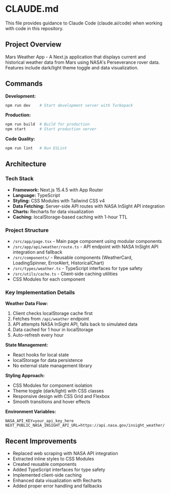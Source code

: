 # CLAUDE.md

This file provides guidance to Claude Code (claude.ai/code) when working with code in this repository.

## Project Overview

Mars Weather App - A Next.js application that displays current and historical weather data from Mars using NASA's Perseverance rover data. Features include dark/light theme toggle and data visualization.

## Commands

**Development:**
```bash
npm run dev    # Start development server with Turbopack
```

**Production:**
```bash
npm run build  # Build for production
npm start      # Start production server
```

**Code Quality:**
```bash
npm run lint   # Run ESLint
```

## Architecture

### Tech Stack
- **Framework:** Next.js 15.4.5 with App Router
- **Language:** TypeScript
- **Styling:** CSS Modules with Tailwind CSS v4
- **Data Fetching:** Server-side API routes with NASA InSight API integration
- **Charts:** Recharts for data visualization
- **Caching:** localStorage-based caching with 1-hour TTL

### Project Structure
- `/src/app/page.tsx` - Main page component using modular components
- `/src/app/api/weather/route.ts` - API endpoint with NASA InSight API integration and fallback
- `/src/components/` - Reusable components (WeatherCard, LoadingSpinner, ErrorAlert, HistoricalChart)
- `/src/types/weather.ts` - TypeScript interfaces for type safety
- `/src/utils/cache.ts` - Client-side caching utilities
- CSS Modules for each component

### Key Implementation Details

**Weather Data Flow:**
1. Client checks localStorage cache first
2. Fetches from `/api/weather` endpoint
3. API attempts NASA InSight API, falls back to simulated data
4. Data cached for 1 hour in localStorage
5. Auto-refresh every hour

**State Management:**
- React hooks for local state
- localStorage for data persistence
- No external state management library

**Styling Approach:**
- CSS Modules for component isolation
- Theme toggle (dark/light) with CSS classes
- Responsive design with CSS Grid and Flexbox
- Smooth transitions and hover effects

**Environment Variables:**
```
NASA_API_KEY=your_api_key_here
NEXT_PUBLIC_NASA_INSIGHT_API_URL=https://api.nasa.gov/insight_weather/
```

## Recent Improvements

- Replaced web scraping with NASA API integration
- Extracted inline styles to CSS Modules
- Created reusable components
- Added TypeScript interfaces for type safety
- Implemented client-side caching
- Enhanced data visualization with Recharts
- Added proper error handling and fallbacks